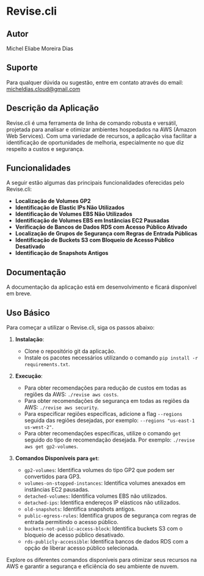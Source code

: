# Revise.cli

## Autor
Michel Eliabe Moreira Dias

## Suporte
Para qualquer dúvida ou sugestão, entre em contato através do email: micheldias.cloud@gmail.com

## Descrição da Aplicação
Revise.cli é uma ferramenta de linha de comando robusta e versátil, projetada para analisar e otimizar ambientes hospedados na AWS (Amazon Web Services). Com uma variedade de recursos, a aplicação visa facilitar a identificação de oportunidades de melhoria, especialmente no que diz respeito a custos e segurança.

## Funcionalidades
A seguir estão algumas das principais funcionalidades oferecidas pelo Revise.cli:

- **Localização de Volumes GP2**
- **Identificação de Elastic IPs Não Utilizados**
- **Identificação de Volumes EBS Não Utilizados**
- **Identificação de Volumes EBS em Instâncias EC2 Pausadas**
- **Verificação de Bancos de Dados RDS com Acesso Público Ativado**
- **Localização de Grupos de Segurança com Regras de Entrada Públicas**
- **Identificação de Buckets S3 com Bloqueio de Acesso Público Desativado**
- **Identificação de Snapshots Antigos**

## Documentação
A documentação da aplicação está em desenvolvimento e ficará disponível em breve.

## Uso Básico
Para começar a utilizar o Revise.cli, siga os passos abaixo:

1. **Instalação**:
   - Clone o repositório git da aplicação.
   - Instale os pacotes necessários utilizando o comando `pip install -r requirements.txt`.

2. **Execução**:
   - Para obter recomendações para redução de custos em todas as regiões da AWS: `./revise aws costs`.
   - Para obter recomendações de segurança em todas as regiões da AWS: `./revise aws security`.
   - Para especificar regiões específicas, adicione a flag `--regions` seguida das regiões desejadas, por exemplo: `--regions "us-east-1 us-west-2"`.
   - Para obter recomendações específicas, utilize o comando `get` seguido do tipo de recomendação desejada. Por exemplo: `./revise aws get gp2-volumes`.

3. **Comandos Disponíveis para `get`**:
   - `gp2-volumes`: Identifica volumes do tipo GP2 que podem ser convertidos para GP3.
   - `volumes-on-stopped-instances`: Identifica volumes anexados em instâncias EC2 pausadas.
   - `detached-volumes`: Identifica volumes EBS não utilizados.
   - `detached-ips`: Identifica endereços IP elásticos não utilizados.
   - `old-snapshots`: Identifica snapshots antigos.
   - `public-egress-rules`: Identifica grupos de segurança com regras de entrada permitindo o acesso público.
   - `buckets-not-public-access-block`: Identifica buckets S3 com o bloqueio de acesso público desativado.
   - `rds-publicly-accessible`: Identifica bancos de dados RDS com a opção de liberar acesso público selecionada.

Explore os diferentes comandos disponíveis para otimizar seus recursos na AWS e garantir a segurança e eficiência do seu ambiente de nuvem.